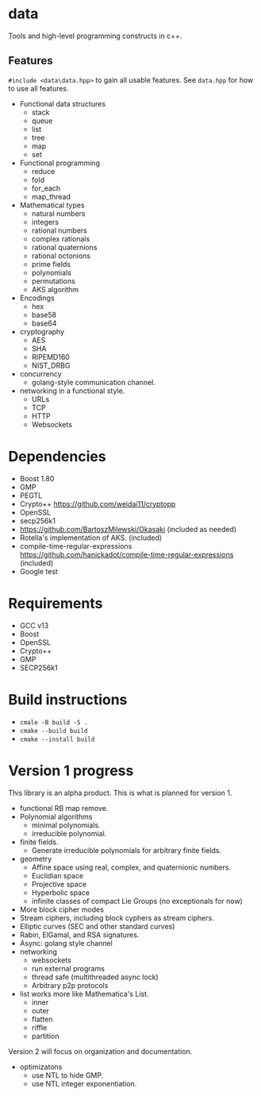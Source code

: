 # data
Tools and high-level programming constructs in c++.

## Features 

`#include <data\data.hpp>` to gain all usable features. See `data.hpp` for 
how to use all features. 

  * Functional data structures
    * stack
    * queue
    * list
    * tree
    * map
    * set
  * Functional programming
    * reduce
    * fold
    * for_each
    * map_thread
  * Mathematical types
    * natural numbers
    * integers
    * rational numbers
    * complex rationals
    * rational quaternions
    * rational octonions
    * prime fields
    * polynomials
    * permutations
    * AKS algorithm
  * Encodings
    * hex
    * base58
    * base64
  * cryptography 
    * AES
    * SHA
    * RIPEMD160
    * NIST_DRBG 
  * concurrency
    * golang-style communication channel. 
  * networking in a functional style.
    * URLs
    * TCP
    * HTTP
    * Websockets
    
# Dependencies
  * Boost 1.80
  * GMP
  * PEGTL
  * Crypto++ https://github.com/weidai11/cryptopp 
  * OpenSSL
  * secp256k1
  * https://github.com/BartoszMilewski/Okasaki (included as needed)
  * Rotella's implementation of AKS. (included)
  * compile-time-regular-expressions https://github.com/hanickadot/compile-time-regular-expressions (included)
  * Google test

# Requirements
  * GCC v13
  * Boost 
  * OpenSSL 
  * Crypto++
  * GMP 
  * SECP256k1

# Build instructions

  * `cmale -B build -S .`
  * `cmake --build build`
  * `cmake --install build`

# Version 1 progress

This library is an alpha product. This is what is planned for version 1.
  * functional RB map remove. 
  * Polynomial algorithms
    * minimal polynomials.
    * irreducible polynomial.
  * finite fields. 
    * Generate irreducible polynomials for arbitrary finite fields. 
  * geometry
    * Affine space using real, complex, and quaternionic numbers.
    * Euclidian space
    * Projective space
    * Hyperbolic space
    * infinite classes of compact Lie Groups (no exceptionals for now)
  * More block cipher modes
  * Stream ciphers, including block cyphers as stream ciphers.
  * Elliptic curves (SEC and other standard curves)
  * Rabin, ElGamal, and RSA signatures. 
  * Async: golang style channel
  * networking
    * websockets
    * run external programs
    * thread safe (multithreaded async lock)
    * Arbitrary p2p protocols
  * list works more like Mathematica's List. 
    * inner
    * outer
    * flatten
    * riffle
    * partition

Version 2 will focus on organization and documentation. 
  * optimizatons
    * use NTL to hide GMP. 
    * use NTL integer exponentiation. 
